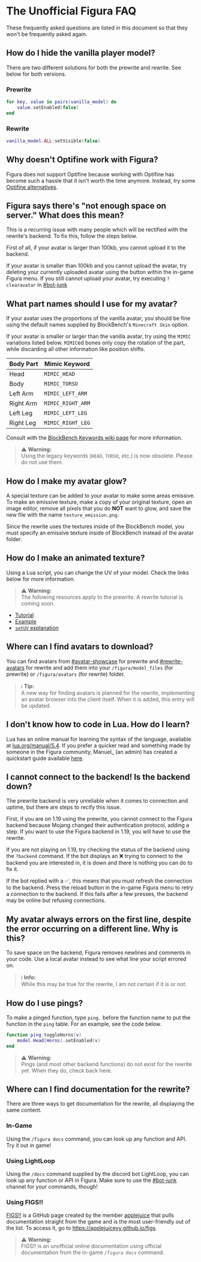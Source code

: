 # The Unofficial Figura FAQ

These frequently asked questions are listed in this document so that they won't be frequently asked again.

## How do I hide the vanilla player model?

There are two different solutions for both the prewrite and rewrite. See below for both versions.

### Prewrite

```lua
for key, value in pairs(vanilla_model) do
	value.setEnabled(false)    
end
```

### Rewrite

```lua
vanilla_model.ALL:setVisible(false)
```

## Why doesn't Optifine work with Figura?

Figura does not support Optifine because working with Optifine has become such a hassle that it isn't worth the time anymore. Instead, try some [Optifine alternatives](https://lambdaurora.dev/optifine_alternatives).

## Figura says there's "not enough space on server." What does this mean?

This is a recurring issue with many people which will be rectified with the rewrite's backend. To fix this, follow the steps below.

First of all, if your avatar is larger than 100kb, you cannot upload it to the backend.

If your avatar is smaller than 100kb and you cannot upload the avatar, try deleting your currently uploaded avatar using the button within the in-game Figura menu. If you still cannot upload your avatar, try executing `?clearavatar` in [#bot-junk](https://discord.com/channels/805969743466332191/824741434078396468)

## What part names should I use for my avatar?

If your avatar uses the proportions of the vanilla avatar, you should be fine using the default names supplied by BlockBench's `Minecraft Skin` option.

If your avatar is smaller or larger than the vanilla avatar, try using the `MIMIC` variations listed below. `MIMIC`ed bones only copy the rotation of the part, while discarding all other information like position shifts.

| Body Part | Mimic Keyword |
| --- | --- |
| Head | `MIMIC_HEAD` |
| Body | `MIMIC_TORSO` |
| Left Arm | `MIMIC_LEFT_ARM` |
| Right Arm | `MIMIC_RIGHT_ARM` |
| Left Leg | `MIMIC_LEFT_LEG` |
| Right Leg | `MIMIC_RIGHT_LEG` |

Consult with the [BlockBench Keywords wiki page](https://github.com/Moonlight-MC/Figura/wiki/Blockbench-Keywords) for more information.

> ⚠️ **Warning:**  
> Using the legacy keywords (`HEAD`, `TORSO`, etc.) is now obsolete. Please do not use them.

## How do I make my avatar glow?

A special texture can be added to your avatar to make some areas emissive. To make an emissive texture, make a copy of your original texture, open an image editor, remove all pixels that you do **NOT** want to glow, and save the new file with the name `texture_emission.png`.

Since the rewrite uses the textures inside of the BlockBench model, you must specify an emissive texture inside of BlockBench instead of the avatar folder.

## How do I make an animated texture?

Using a Lua script, you can change the UV of your model. Check the links below for more information.

> ⚠️ **Warning:**  
> The following resources apply to the prewrite. A rewrite tutorial is coming soon.

- [Tutorial](https://manuel-3.github.io/animated-texture)
- [Example](https://discord.com/channels/805969743466332191/808155531389698079/908426876345811014)
- [`setUV` explanation](https://discord.com/channels/805969743466332191/808155531389698079/924140280909819904)

## Where can I find avatars to download?

You can find avatars from [#avatar-showcase](https://discord.com/channels/805969743466332191/808259850223616030) for prewrite and [#rewrite-avatars](https://discord.com/channels/805969743466332191/976527692549726258) for rewrite and add them into your `/figura/model_files` (for prewrite) or `/figura/avatars` (for rewrite) folder.

> ℹ️ **Tip:**  
> A new way for finding avatars is planned for the rewrite, implementing an avatar browser into the client itself. When it is added, this entry will be updated.

## I don't know how to code in Lua. How do I learn?

Lua has an online manual for learning the syntax of the language, available at [lua.org/manual/5.4](https://www.lua.org/manual/5.4/). If you prefer a quicker read and something made by someone in the Figura community, Manuel_ (an admin) has created a quickstart guide available [here](https://manuel-3.github.io/lua-quickstart).

## I cannot connect to the backend! Is the backend down?

The prewrite backend is very unreliable when it comes to connection and uptime, but there are steps to recify this issue.

First, if you are on 1.19 using the prewrite, you cannot connect to the Figura backend because Mojang changed their authentication protocol, adding a step. If you want to use the Figura backend in 1.19, you will have to use the rewrite.

If you are not playing on 1.19, try checking the status of the backend using the `?backend` command. If the bot displays an :x: trying to connect to the backend you are interested in, it is down and there is nothing you can do to fix it. 

If the bot replied with a :white_check_mark:, this means that you must refresh the connection to the backend. Press the reload button in the in-game Figura menu to retry a connection to the backend. If this fails after a few presses, the backend may be online but refusing connections.

## My avatar always errors on the first line, despite the error occurring on a different line. Why is this?

To save space on the backend, Figura removes newlines and comments in your code. Use a local avatar instead to see what line your script errored on.

> ℹ️ **Info:**  
> While this may be true for the rewrite, I am not certain if it is or not.

## How do I use pings?

To make a pinged function, type `ping.` before the function name to put the function in the `ping` table. For an example, see the code below.

```lua
function ping.toggleHorns(v)
	model.Head[Horns].setEnabled(v)
end
```

> ⚠️ **Warning:**  
> Pings (and most other backend functions) do not exist for the rewrite yet. When they do, check back here.

## Where can I find documentation for the rewrite?

There are three ways to get documentation for the rewrite, all displaying the same content.

### In-Game

Using the `/figura docs` command, you can look up any function and API. Try it out in game!

### Using LightLoop

Using the `/docs` command supplied by the discord bot LightLoop, you can look up any function or API in Figura. Make sure to use the [#bot-junk](https://discord.com/channels/805969743466332191/824741434078396468) channel for your commands, though!

### Using FIGS!!

[FIGS!!](https://applejuiceyy.github.io/figs) is a GitHub page created by the member [applejuice](https://github.com/applejuiceyy) that pulls documentation straight from the game and is the most user-friendly out of the list. To access it, go to <https://applejuiceyy.github.io/figs>.

> ⚠️ **Warning:**  
> FIGS!! is an unofficial online documentation using official documentation from the in-game `/figura docs` command.
